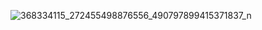 ![368334115_272455498876556_490797899415371837_n](https://github.com/gdsc-usls/io-extended/assets/69457996/1f8747c1-5016-4feb-8e55-ef270458a87a)

